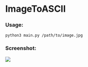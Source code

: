 # ImageToASCII

### Usage:

    python3 main.py /path/to/image.jpg

### Screenshot:

![](https://i.imgur.com/uVW4ZSf.png)
